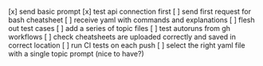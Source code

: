 [x] send basic prompt
[x] test api connection first
[ ] send first request for bash cheatsheet
[ ] receive yaml with commands and explanations 
[ ] flesh out test cases
[ ] add a series of topic files 
[ ] test autoruns from gh workflows
[ ] check cheatsheets are uploaded correctly and saved in correct location 
[ ] run CI tests on each push
[ ] select the right yaml file with a single topic prompt (nice to have?)

